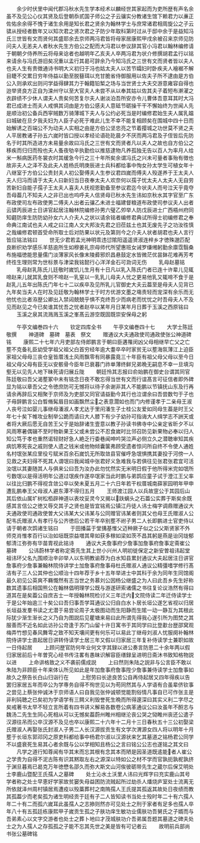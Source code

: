 <!-- { "loadSidebar": true } -->
　　余少时伏里中闻代郡冯秋水先生学本经术以麟经世其家起而为吏所歴有声名余虽不及见公心仪其贤及后登朝忝贰国子师公之子云骧实分教诸生馆下赖君力以亷正佐佑余余得不愧于诸生余用是知长君之贤余为翰林学士与庶常诸君相周旋公之子云骕从授经者数年又以知次君之贤次君之子防少年取科第时过从于邸中余于是益知冯氏三世皆有文而贤何其盛耶余去京师两冯君皆将母家居康熙甲戌余被召来京师见防问夫人无恙夫人者秋水先生方伯公之配而大冯君以参议辞其官小冯君以翰林编修请于朝朝夕侍养所云将母来谂者也越明年乙亥夫人卒两冯君为状介修撰胡君孟行以铭来请余与冯氏游旧矣况重以孟行其曷可辞余乃今知冯氏之三世有文而贤者皆以夫人也夫人生有贵徴通诗书明大义初归于冯也姑太夫人以苦节孀妇时卧疾夫人襘裾不解目睫不交累日穷年侍益以勤至脱簮珥以充甘脆省侍御服用以佐夫子所不逮由是方伯公入则承欢出则问学益得肆其力于翰籍铅椠之场与当世贤士大夫交游意雍容自得也迨举贤良方正自为滦州守以至大官夫人未尝不从以奉其姑以佐其夫子着短布澣濯之衣辟绩不少休人谓夫人贵矣何苦复尔夫人谢淡泊吾所安亦令儿曹体吾意耳其时大冯君已成进士而夫人戒惧其词由是方伯公感夫人意砥节砺操干干不懈始终为世闻人先是顺治初公备兵西寜贼数万骑薄城下夫人与公约必死当是时编修君始生夫人属乳媪曰城破在旦夕我夫妇为人臣子必死于难此儿生不幸不能复相顾矣在围城中四十日而始解诱之百端公不为动夫人实相之由是方伯公坚忠亮之节着撄城之功世莫不贤之夫人平居教诸子孙五六嵗时皆口授以孝经论语矻矻晨夕不厌而两冯君及子侄皆后先防名于时其所造进方未易量余故曰冯氏之三世有文而贤者凡以夫人之故也自方伯公之移疾而归归而殁也夫人蚤夜劬辛执勤俭以推慈逮物凡养孤独无告以百人为率月人给米一斛病医药冬裳衣时其缓急今行之三十年所矣余谓冯氏之兴未可量者事殆有徴也故非夫人之泽不及此夫人姓杨氏明庚辰进士兵科都给事中恂女孙太学生可植女年十八继室于方伯公公贵封夫人初公娶傅夫人生参议君四嵗而傅夫人殁遂养于王太夫人夫人归冯而请于太夫人曰新妇当日夜奉太夫人欢奈何以孺子忧太夫人太夫人无自劳苦新妇自能子孺子王太夫人喜夫人抚视恩勤备至参议君迄今状夫人而号泣天乎竟夺吾母葢几不知夫人之非已出也呜呼夫人信贤母已秋水先生讳如京秋水其字官至广东布政使司左布政使男二傅夫人出者云骧乙未进士福建督粮道布政使司参议夫人出者云骕丙辰进士日讲官起居注翰林院编修孙男六璧乙夘举人防戊辰进士广西梧州府同知壡防庠生防防幼孙女六人介夫人之状以请余铭者编修君典试所得士初编修君之奉命典江南试也夫人戒之曰江南人文大邦汝先君之旧莅兹土也其无废先子之功汝徃慎之哉编修君顿首受命所取士后对防果以状元及第则今之介夫人状者胡君也夫人言行皆应铭法铭曰
　　世无少君若孟光神明乖违愆隂阳遥遥贤淑连梓乡才徳殊邈匹配良断织劝学感乐羊慈逾所生如穆姜礼宗母师代所望惠班女诫罗缣缃躬勤余廪霑翳桑布施福徳能思量儒门淡薄家风长像末陵彛邪炽昌悬鼓定水皆微茫优昙鉢花难再芳考终徃生理则常为世标景与津梁我铭懿行心洋洋金石可泐词无伤
　　乳母赵墓铭
　　乳母赵乳陈氏儿廷敬时嵗饥儿生月有十日凡以乳入陈氏门者已连十许辈儿见辄啼赵来儿就其乳食则不啼赵一乳窒以一乳乳儿母夫人忧之更易他乳又辄啼不食于是赵乳儿五年出陈氏门年七十二以疾卒及见所乳儿官御史大夫云葢至是母夫人见背已九年矣当夫人在时及见廷敬为翰林学士于时方优游文墨之塲责轻而宠深有余乐而无他忧也比者洊歴公卿出入禁闼兢兢乎惧不克终吾少而病老而忧忧之时吾母夫人不及见而赵见之今已矣谁其忧吾之忧者赵卒以某年月日某年月日葬于玉溪之西原铭曰
　　玉溪之泉其流溅溅玉溪之峯髙云游空既固既崇安保母之躬









　　午亭文编巻四十六
　　钦定四库全书
　　午亭文编巻四十七
　　大学士陈廷敬撰
　　神道碑　墓碑　墓表　祭文
　　赠通议大夫通政使司通政使张公神道碑铭
　　康熙二十七年六月吏部左侍郎鹏言于朝曰臣遘罹闵凶父母相继早亡父之亡塟不克备礼臣幼受学祖父祖父白首穷经年逾大耋卒卒时家贫无以塟海氛薄江上迫臣家祖父母母三丧仓皇皆厝浅土风雨飘零有同暴露竟三十年臣有祖父母父母以至今日祖父母父母有臣无以安骸骨今臣年已衰暮门祚单薄终鲜兄弟晩无嗣息不幸一旦填沟壑无以见先人地下昧死请归展丘陇
　　朝廷怜其志报曰俞始鹏在御史台谓其同官陈廷敬曰吾父渴塟冢中未有铭念日夜不敢忘得当世有文而行谊髙言可征信者即外碑显为铭以章吾父之令徳庶防可无憾将以待子余谢非其人不能鹏以节镇抚山东及行再请余再辞后又相聚于京师及为吏部又同官请益勤今其行也泣谓余曰吾尝数匄于子也子毋辞鹏言公白晳脩髯眉目如画飘然尘之表意濶如也而门内修谨孝于二亲母王淑人丧号泣如婴儿事继母潘淑人孝尤达于里闬潘生子士桂公友爱如同母生葢是时王父年七十矣下帷攻业制举公跪而请曰大人膝下有少子幼孙可指诲大人缉学志不詶天或者将大厥后愿无自苦王父于是始辞诸生壹意以教子孙读书佛寺中公亲定省昕夕不以风雨寒暑偶辍不至时物新果王父或未尝公不忍食嵗时比邻召防见新果物必奉以归人知公笃于孝也重然诺轻财好急人絶乏行委巷闻呻吟哭泣声必侧立久之潜聴审知其疾病饥寒死丧之戚则使人遗之钱米或他物倾囊箧弗顾受遗者惊问所自终不令使人通姓名村氓张某应里役亏赋米百余石嵗饥无所取敛县官催呼急氓惧携其妻投于河傍一人见救之夫妇得不死其人谓氓曰我闻城中张君好义急难我与若俱往见张君张君宜可活汝氓以其妻随其人与俱来公曰吾为汝办此勿忧然实无米明日假于他所得米完如氓所亏数氓以是得活明年公道过氓疾作遂卒氓家当此时鹏与弟鹍应童子试于澄江王父率以往比归鹏不得视含敛公卒以癸未夏五月二十六日年若干权厝城南薛家园明年甲申遭乱鹏奉王父母淑人避东潭不得归五月
　　王师渡江园人以兵故窆公于其园后山其后依山属圹树松栢辟神道以表坟妥灵今又揭以趺螭头之石葢公实葬于斯矣余既感其言信公之徳又辱交其子之贤也是皆宜铭焉公镇江丹徒人讳士梅字调鼎赠通议大夫通政使司通政使曽大父讳某大父讳某与公同赠官讳某者则其父也母王氏赠淑人公配韦氏赠淑人有孝行与公齐徳后公若干年卒别塟不祔子男二人长即鹏进士官吏侍以请于朝者次鹍诸生铭曰
　　于田播菑于堂搆基惟父迈种厥子似之公父斯贤家不外师克肖惟孝百行以治如垣既崇益増其卑如获多稼如梁如茨不昌其躬是燕是诒冈垅郁郁清江弥弥有华苗胄视此铭诗
　　通议大夫詹事府少詹事加詹事府詹事定斋崔公墓碑
　　公讳蔚林学者称定斋先生其上世小兴州人明初徙保定之新安曽祖讳起堂祖讳环父名九围顺治辛卯举人以东明教谕荐为白水知县累封通议大夫起居注日讲官詹事府少詹事兼翰林院侍讲学士加詹事府詹事母杜氏赠淑人通议公精彊嗜学修行髙洁有子三人公其仲也公顺治十四年荐于乡十五年举进士中其科于余为同年生同馆阁最久初见公英爽不羇慨然有志当世之务慕刘公因杨公继盛之为人曰此吾乡先生好称数其遗事后相国熊公在翰林倡明理学公既与游遂研索诸儒之书往复论议浩然有得曰道其在是矣葢公自庶吉士一年授翰林院检讨义三年迁内文院侍读二年迁侍读学士于是公年始逾三十矣公曰吾归事吾学耳通议公归自白水卜居长垣公遂乞省视以归居长垣益发羣书读之尤潜于易尝论周子太极图动而生阳静而生隂一动一静互为其根此际犹少渐生渐长之义乃自为图説后见瞿塘来易曰此所谓先得我心遂引所为图焚之其服善而不近名如此访孙公竒逢于苏门山留十许日寓书于其同学曰比登歗台歴邵窝观梅弄竹想见春风舞雩之致不知天壤间更有何乐可以易此丁继母刘淑人忧服阕补翰林院侍讲学士直起居日讲转侍读学士居三年又假以归家居三年复补侍读学士兼职如故一日侍起居
　　上顾问歴官防何年业何文字其録以进公奏言防恩二十余年两以假归家居前后十年曽究心经书传注畧有愚昧识解容臣缮録呈进明日斋沐书致知格物説以进
　　上命讲格致之义不袭前儒成説
　　上曰然则朱陆之説非与公言臣不敢以朱陆为非顾臣十年来体认所见如此是年加詹事府詹事陞少詹事兼侍读学士加詹事如故久之祭告长白山归诣行在
　　上慰劳曰长途良苦公自再侍起居又四年得疾以告罢归家居五年而卒公为学専务自得不徇世见以为苟同然其与人学语有合虽辈侪钦事之尝见上蔡张仲诚沐于京师语人曰自我见张仲诚顿觉能割俗情凡事自已可作张主是非利钝聴之已矣初为学语学有三闗义利毁誉死生晩而所得邃深曰其实义利二字尽之矣戒著书太早不轻立言所着有四书讲义解易各数卷公病革通议公曰汝虽年不酹志与魏汤二先生生同心死相从可以无憾矣葢蔚州睢州相继沦丧公哭之恸睢州丧还公遣子汉源往吊而公卒汉源不及见也卒以康熙二十六年十二月十三日春秋五十三公初娶梁氏赠淑人再娶张氏封淑人子男二人长汉源拔贡生有文学次渭源女四人将以明年十月塟于长垣东郭邓冈之原吏科都给事中杨君尔淑以汉源状来乞其墓道之铭杨君公同学不以盛衰死生易其心者余既与公以学相知且杨公之言曰铭公公志也遂铭之其文曰
　　凡学之道行知尊闻有华其末而忘其根有念其本而陋是因圣道既逺能者人崔公之学贵为自得不泥古陈有识其黙取左右之源深以特如公之材不学而官孰扼孰柅孰挤于渊旦暮焉已曷克万年徳懋名邵久而弥大斯文山河俟彼砺带先生之蔵尔后保艾明处士李鹿山暨配王氏孺人之墓碑
　　处士沁水土沃里人讳曰光辉字曰充实鹿山其号学者称之处士早恵好学家故贫窭失母益困防流贼起所过劫杀人燔烧庐室处士流离无所依就泽州周村镇居焉遭疫以殁藁葬村之南隖孺人王氏提其孤返其故处日夜绩而教其孤葢少而老矣孤为诸生明经贡于廷有子二人皆知读书当处士殁时年二十有六孺人年二十有二而孤六嵗耳此虽孺人之志撡则然亦可见处士之刑于家者有足多也孺人卒年八十有五孤廷栋康熙甲子嵗贡生孤之子肤功庠生敏功业儒肤功吾舅氏之子婿而与吾弟素心以文字交游者也处士之葬卜地曰才茂城肤功介吾弟属吾题其墓道之碑夫处士之为人孺人之存孤孤之子能不忘其先世之美是皆有可记者云
　　故明前兵部尚书张公墓碑铭
